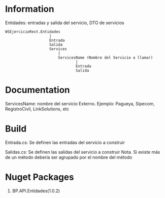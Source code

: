 # Information
Entidades: entradas y salida del servicio, DTO de servicios

	WSEjercicioRest.Entidades					
						|
						Entrada
						Salida
						Services						
							|
							ServicesName (Nombre del Servicio a llamar)
									|
									Entrada
									Salida


# Documentation
ServicesName: nombre del servicio Externo. Ejemplo: Pagueya, Sipecom, RegistroCivil, LinkSolutions, etc


# Build 
Entrada.cs: Se definen las entradas del servicio a construir

Salidas.cs: Se definen las salidas del servicio a construir
Nota. Si existe más de un método debería ser agrupado por el nombre del método


# Nuget Packages
1. BP.API.Entidades(1.0.2)

